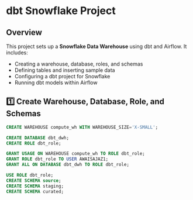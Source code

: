 # dbt Snowflake Project

## Overview
This project sets up a **Snowflake Data Warehouse** using dbt and Airflow. It includes:
- Creating a warehouse, database, roles, and schemas
- Defining tables and inserting sample data
- Configuring a dbt project for Snowflake
- Running dbt models within Airflow

## 1️⃣ Create Warehouse, Database, Role, and Schemas
```sql
CREATE WAREHOUSE compute_wh WITH WAREHOUSE_SIZE='X-SMALL';

CREATE DATABASE dbt_dwh;
CREATE ROLE dbt_role;

GRANT USAGE ON WAREHOUSE compute_wh TO ROLE dbt_role;
GRANT ROLE dbt_role TO USER AWAISAJAZ1;
GRANT ALL ON DATABASE dbt_dwh TO ROLE dbt_role;

USE ROLE dbt_role;
CREATE SCHEMA source;
CREATE SCHEMA staging;
CREATE SCHEMA curated;
